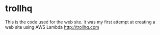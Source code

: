 # trollhq
This is the code used for the web site. It was my first attempt at creating a web site using AWS Lambda
http://trollhq.com
